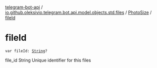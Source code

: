 [telegram-bot-api](../../index.md) / [io.github.oleksivio.telegram.bot.api.model.objects.std.files](../index.md) / [PhotoSize](index.md) / [fileId](./file-id.md)

# fileId

`var fileId: `[`String`](https://kotlinlang.org/api/latest/jvm/stdlib/kotlin/-string/index.html)`?`

file_id String Unique identifier for this files

